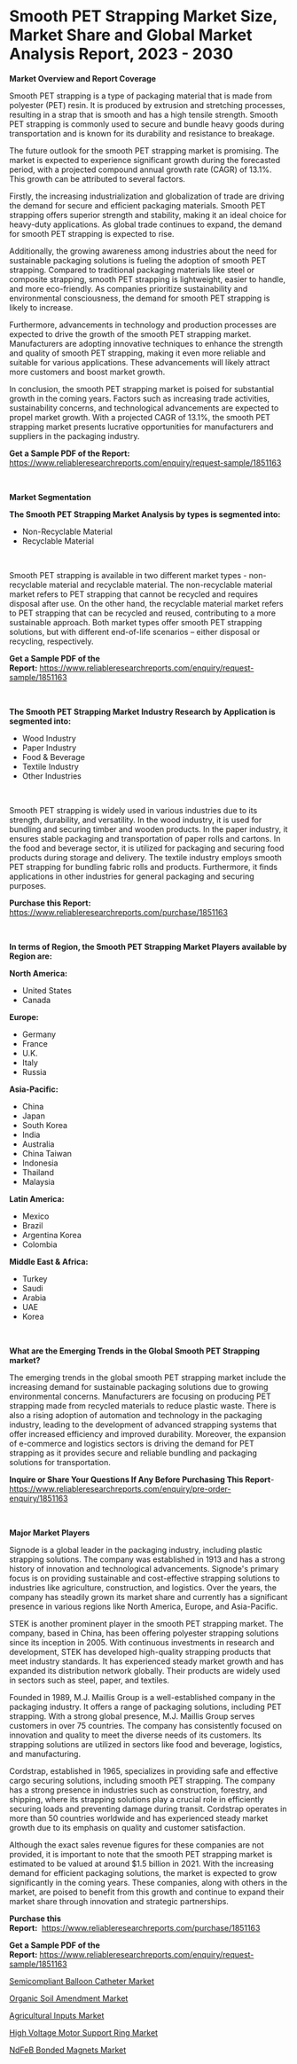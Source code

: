 <p><h1>Smooth PET Strapping Market Size, Market Share and Global Market Analysis Report, 2023 - 2030</h1></p><p><strong>Market Overview and Report Coverage</strong></p>
<p><p>Smooth PET strapping is a type of packaging material that is made from polyester (PET) resin. It is produced by extrusion and stretching processes, resulting in a strap that is smooth and has a high tensile strength. Smooth PET strapping is commonly used to secure and bundle heavy goods during transportation and is known for its durability and resistance to breakage.</p><p>The future outlook for the smooth PET strapping market is promising. The market is expected to experience significant growth during the forecasted period, with a projected compound annual growth rate (CAGR) of 13.1%. This growth can be attributed to several factors.</p><p>Firstly, the increasing industrialization and globalization of trade are driving the demand for secure and efficient packaging materials. Smooth PET strapping offers superior strength and stability, making it an ideal choice for heavy-duty applications. As global trade continues to expand, the demand for smooth PET strapping is expected to rise.</p><p>Additionally, the growing awareness among industries about the need for sustainable packaging solutions is fueling the adoption of smooth PET strapping. Compared to traditional packaging materials like steel or composite strapping, smooth PET strapping is lightweight, easier to handle, and more eco-friendly. As companies prioritize sustainability and environmental consciousness, the demand for smooth PET strapping is likely to increase.</p><p>Furthermore, advancements in technology and production processes are expected to drive the growth of the smooth PET strapping market. Manufacturers are adopting innovative techniques to enhance the strength and quality of smooth PET strapping, making it even more reliable and suitable for various applications. These advancements will likely attract more customers and boost market growth.</p><p>In conclusion, the smooth PET strapping market is poised for substantial growth in the coming years. Factors such as increasing trade activities, sustainability concerns, and technological advancements are expected to propel market growth. With a projected CAGR of 13.1%, the smooth PET strapping market presents lucrative opportunities for manufacturers and suppliers in the packaging industry.</p></p>
<p><strong>Get a Sample PDF of the Report:</strong> <a href="https://www.reliableresearchreports.com/enquiry/request-sample/1851163">https://www.reliableresearchreports.com/enquiry/request-sample/1851163</a></p>
<p>&nbsp;</p>
<p><strong>Market Segmentation</strong></p>
<p><strong>The Smooth PET Strapping Market Analysis by types is segmented into:</strong></p>
<p><ul><li>Non-Recyclable Material</li><li>Recyclable Material</li></ul></p>
<p>&nbsp;</p>
<p><p>Smooth PET strapping is available in two different market types - non-recyclable material and recyclable material. The non-recyclable material market refers to PET strapping that cannot be recycled and requires disposal after use. On the other hand, the recyclable material market refers to PET strapping that can be recycled and reused, contributing to a more sustainable approach. Both market types offer smooth PET strapping solutions, but with different end-of-life scenarios – either disposal or recycling, respectively.</p></p>
<p><strong>Get a Sample PDF of the Report:</strong>&nbsp;<a href="https://www.reliableresearchreports.com/enquiry/request-sample/1851163">https://www.reliableresearchreports.com/enquiry/request-sample/1851163</a></p>
<p>&nbsp;</p>
<p><strong>The Smooth PET Strapping Market Industry Research by Application is segmented into:</strong></p>
<p><ul><li>Wood Industry</li><li>Paper Industry</li><li>Food & Beverage</li><li>Textile Industry</li><li>Other Industries</li></ul></p>
<p>&nbsp;</p>
<p><p>Smooth PET strapping is widely used in various industries due to its strength, durability, and versatility. In the wood industry, it is used for bundling and securing timber and wooden products. In the paper industry, it ensures stable packaging and transportation of paper rolls and cartons. In the food and beverage sector, it is utilized for packaging and securing food products during storage and delivery. The textile industry employs smooth PET strapping for bundling fabric rolls and products. Furthermore, it finds applications in other industries for general packaging and securing purposes.</p></p>
<p><strong>Purchase this Report:</strong>&nbsp; <a href="https://www.reliableresearchreports.com/purchase/1851163">https://www.reliableresearchreports.com/purchase/1851163</a></p>
<p>&nbsp;</p>
<p><strong>In terms of Region, the Smooth PET Strapping Market Players available by Region are:</strong></p>
<p>
    <p> <strong> North America: </strong>
        <ul>
            <li>United States</li>
            <li>Canada</li>
        </ul>
        </p> 
    <p> <strong> Europe: </strong>
        <ul>
            <li>Germany</li>
            <li>France</li>
            <li>U.K.</li>
            <li>Italy</li>
            <li>Russia</li>
        </ul>
        </p> 
    <p> <strong> Asia-Pacific: </strong>
        <ul>
            <li>China</li>
            <li>Japan</li>
            <li>South Korea</li>
            <li>India</li>
            <li>Australia</li>
            <li>China Taiwan</li>
            <li>Indonesia</li>
            <li>Thailand</li>
            <li>Malaysia</li>
        </ul>
        </p> 
    <p> <strong> Latin America: </strong>
        <ul>
            <li>Mexico</li>
            <li>Brazil</li>
            <li>Argentina Korea</li>
            <li>Colombia</li>
        </ul>
        </p> 
    <p> <strong> Middle East & Africa: </strong>
        <ul>
            <li>Turkey</li>
            <li>Saudi</li>
            <li>Arabia</li>
            <li>UAE</li>
            <li>Korea</li>
        </ul>
    </p>
    </p>
<p>&nbsp;</p>
<p><strong>What are the Emerging Trends in the Global Smooth PET Strapping market?</strong></p>
<p><p>The emerging trends in the global smooth PET strapping market include the increasing demand for sustainable packaging solutions due to growing environmental concerns. Manufacturers are focusing on producing PET strapping made from recycled materials to reduce plastic waste. There is also a rising adoption of automation and technology in the packaging industry, leading to the development of advanced strapping systems that offer increased efficiency and improved durability. Moreover, the expansion of e-commerce and logistics sectors is driving the demand for PET strapping as it provides secure and reliable bundling and packaging solutions for transportation.</p></p>
<p><strong>Inquire or Share Your Questions If Any Before Purchasing This Report</strong>- <a href="https://www.reliableresearchreports.com/enquiry/pre-order-enquiry/1851163">https://www.reliableresearchreports.com/enquiry/pre-order-enquiry/1851163</a></p>
<p>&nbsp;</p>
<p><strong>Major Market Players</strong></p>
<p><p>Signode is a global leader in the packaging industry, including plastic strapping solutions. The company was established in 1913 and has a strong history of innovation and technological advancements. Signode's primary focus is on providing sustainable and cost-effective strapping solutions to industries like agriculture, construction, and logistics. Over the years, the company has steadily grown its market share and currently has a significant presence in various regions like North America, Europe, and Asia-Pacific.</p><p>STEK is another prominent player in the smooth PET strapping market. The company, based in China, has been offering polyester strapping solutions since its inception in 2005. With continuous investments in research and development, STEK has developed high-quality strapping products that meet industry standards. It has experienced steady market growth and has expanded its distribution network globally. Their products are widely used in sectors such as steel, paper, and textiles.</p><p>Founded in 1989, M.J. Maillis Group is a well-established company in the packaging industry. It offers a range of packaging solutions, including PET strapping. With a strong global presence, M.J. Maillis Group serves customers in over 75 countries. The company has consistently focused on innovation and quality to meet the diverse needs of its customers. Its strapping solutions are utilized in sectors like food and beverage, logistics, and manufacturing.</p><p>Cordstrap, established in 1965, specializes in providing safe and effective cargo securing solutions, including smooth PET strapping. The company has a strong presence in industries such as construction, forestry, and shipping, where its strapping solutions play a crucial role in efficiently securing loads and preventing damage during transit. Cordstrap operates in more than 50 countries worldwide and has experienced steady market growth due to its emphasis on quality and customer satisfaction.</p><p>Although the exact sales revenue figures for these companies are not provided, it is important to note that the smooth PET strapping market is estimated to be valued at around $1.5 billion in 2021. With the increasing demand for efficient packaging solutions, the market is expected to grow significantly in the coming years. These companies, along with others in the market, are poised to benefit from this growth and continue to expand their market share through innovation and strategic partnerships.</p></p>
<p><strong>Purchase this Report:</strong>&nbsp;&nbsp;<a href="https://www.reliableresearchreports.com/purchase/1851163">https://www.reliableresearchreports.com/purchase/1851163</a></p>
<p></p>
<p><strong>Get a Sample PDF of the Report:</strong>&nbsp;<a href="https://www.reliableresearchreports.com/enquiry/request-sample/1851163">https://www.reliableresearchreports.com/enquiry/request-sample/1851163</a></p>
<p><p><a href="https://github.com/lbird53714/Market-Research-Report-List-1/blob/main/semicompliant-balloon-catheter-market.md">Semicompliant Balloon Catheter Market</a></p><p><a href="https://www.linkedin.com/pulse/organic-soil-amendment-market-share-amp-new-trends-analysis-segif/">Organic Soil Amendment Market</a></p><p><a href="https://www.linkedin.com/pulse/agricultural-inputs-market-insights-players-forecast-till-n2h2f/">Agricultural Inputs Market</a></p><p><a href="https://medium.com/@anamariaagolli86/high-voltage-motor-support-ring-market-comprehensive-assessment-by-type-application-and-b18e482dd22b">High Voltage Motor Support Ring Market</a></p><p><a href="https://github.com/mabutironaldo/Market-Research-Report-List-1/blob/main/ndfeb-bonded-magnets-market.md">NdFeB Bonded Magnets Market</a></p></p>